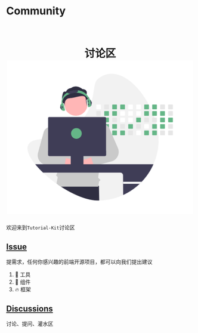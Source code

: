 # Community

<br>
<h1 align="center">
  讨论区
  <br />
	<img src="./img/open-source.png" width="500" alt="" />
</h1>


欢迎来到`Tutorial-Kit`讨论区

## [Issue](https://github.com/tutorial-kit/community/issues)

提需求，任何你感兴趣的前端开源项目，都可以向我们提出建议

1. :wrench: 工具
2. :santa: 组件
3. :fire: 框架

## [Discussions](https://github.com/tutorial-kit/community/discussions)

讨论、提问、灌水区


